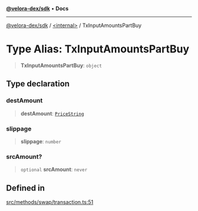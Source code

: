 [**@velora-dex/sdk**](../../README.md) • **Docs**

***

[@velora-dex/sdk](../../globals.md) / [\<internal\>](../README.md) / TxInputAmountsPartBuy

# Type Alias: TxInputAmountsPartBuy

> **TxInputAmountsPartBuy**: `object`

## Type declaration

### destAmount

> **destAmount**: [`PriceString`](../../type-aliases/PriceString.md)

### slippage

> **slippage**: `number`

### srcAmount?

> `optional` **srcAmount**: `never`

## Defined in

[src/methods/swap/transaction.ts:51](https://github.com/VeloraDEX/paraswap-sdk/blob/feat/velora/src/methods/swap/transaction.ts#L51)
